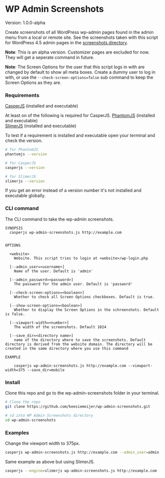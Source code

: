 # WP Admin Screenshots #

Version: 1.0.0-alpha  

Create screenshots of all WordPress wp-admin pages found in the admin menu from a local or remote site. See the screenshots taken with this script for WordPress 4.5 admin pages in the [screenshots directory](https://github.com/keesiemeijer/wp-admin-screenshots/tree/master/screenshots). 

**Note**: This is an alpha version. Customizer pages are excluded for now. They will get a seperate command in future.

**Note**: The Screen Options for the user that this script logs in with are changed by default to show all meta boxes. Create a dummy user to log in with, or use the `--check-screen-options=false` sub command to keep the Screen Options as they are.

### Requirements
[CasperJS](http://casperjs.org/) (installed and executable)

At least on of the following is required for CasperJS.
[PhantomJS](http://phantomjs.org/) (installed and executable)  
[SlimerJS](https://slimerjs.org/) (installed and executable)  

To test if a requirement is installed and executable open your terminal and check the version.

```bash
# for PhantomJS
phantomjs --version

# for CasperJS
casperjs --version

# for SlimerJS
slimerjs --version
```

If you get an error instead of a version number it's not installed and executable globally.

### CLI command
The CLI command to take the wp-admin screenshots.

```
SYNOPSIS
  casperjs wp-admin-screenshots.js http://example.com

  
OPTIONS

  <website>
    Website. This script tries to login at <website>/wp-login.php  

  [--admin_user=<username>]
    Name of the user. Default is 'admin'
	 
  [--admin_password=<password>]
    The password for the admin user. Default is 'password'

  [--check-screen-options=<boolean>]
    Whether to check all Screen Options checkboxes. Default is true.

  [--show-screen-options=<boolean>]
    Whether to display the Screen Options in the schreenshots. Default is false.

  [--viewport-width=<number>]
    The width of the screenshots. Default 1024

  [--save_dir=<directory name>]
    name of the directory where to save the screenshots. Default directory is derived from the website domain. The directory will be created in the same directory where you use this command

EXAMPLE
    
    casperjs wp-admin-screenshots.js http://example.com --viewport-width=375 --save_dir=mobile

```

### Install

Clone this repo and go to the wp-admin-screenshots folder in your terminal.

```bash
# Clone the repo
git clone https://github.com/keesiemeijer/wp-admin-screenshots.git

# cd into WP Admin Screenshots directory
cd wp-admin-screenshots
```

### Examples

Change the viewport width to 375px.
```bash
casperjs wp-admin-screenshots.js http://example.com --admin_user=admin --admin_password=password --viewport-width=375
```

Same example as above but using SlimerJS.
```bash
casperjs --engine=slimerjs wp-admin-screenshots.js http://example.com --admin_user=admin --admin_password=password --viewport-width=375
```
